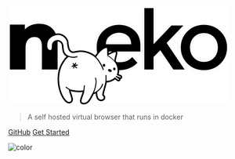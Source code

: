 <!-- _coverpage.md -->

<img src="_media/logo.png" width="450" height="auto"/>

> A self hosted virtual browser that runs in docker

[GitHub](https://github.com/m1k1o/neko/)
[Get Started](#neko)

<!-- background color -->

![color](#e2e2e2)